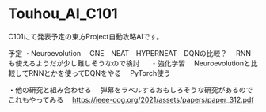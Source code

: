 # Touhou_AI_C101

C101にて発表予定の東方Project自動攻略AIです。

予定
・Neuroevolution
　CNE　NEAT　HYPERNEAT　DQNの比較？
　RNNも使えるようだが少し難しそうなので検討
　
・強化学習
　Neuroevolutionと比較してRNNとかを使ってDQNをやる
　PyTorch使う

・他の研究と組み合わせる
　弾幕をラベルするおもしろそうな研究があるのでこれもやってみる
　https://ieee-cog.org/2021/assets/papers/paper_312.pdf